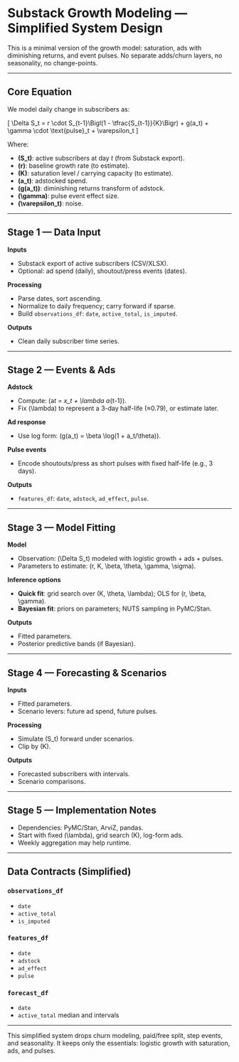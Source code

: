 # Substack Growth Modeling — Simplified System Design

This is a minimal version of the growth model: saturation, ads with diminishing returns, and event pulses. No separate adds/churn layers, no seasonality, no change-points.

---

## Core Equation

We model daily change in subscribers as:

[
\Delta S_t = r \cdot S_{t-1}\Bigl(1 - \tfrac{S_{t-1}}{K}\Bigr) + g(a_t) + \gamma \cdot \text{pulse}_t + \varepsilon_t
]

Where:

- **(S_t)**: active subscribers at day _t_ (from Substack export).
- **(r)**: baseline growth rate (to estimate).
- **(K)**: saturation level / carrying capacity (to estimate).
- **(a_t)**: adstocked spend.
- **(g(a_t))**: diminishing returns transform of adstock.
- **(\gamma)**: pulse event effect size.
- **(\varepsilon_t)**: noise.

---

## Stage 1 — Data Input

**Inputs**

- Substack export of active subscribers (CSV/XLSX).
- Optional: ad spend (daily), shoutout/press events (dates).

**Processing**

- Parse dates, sort ascending.
- Normalize to daily frequency; carry forward if sparse.
- Build `observations_df`: `date`, `active_total`, `is_imputed`.

**Outputs**

- Clean daily subscriber time series.

---

## Stage 2 — Events & Ads

**Adstock**

- Compute: (a*t = x_t + \lambda a*{t-1}).
- Fix (\lambda) to represent a 3-day half-life (≈0.79), or estimate later.

**Ad response**

- Use log form: (g(a_t) = \beta \log(1 + a_t/\theta)).

**Pulse events**

- Encode shoutouts/press as short pulses with fixed half-life (e.g., 3 days).

**Outputs**

- `features_df`: `date`, `adstock`, `ad_effect`, `pulse`.

---

## Stage 3 — Model Fitting

**Model**

- Observation: (\Delta S_t) modeled with logistic growth + ads + pulses.
- Parameters to estimate: (r, K, \beta, \theta, \gamma, \sigma).

**Inference options**

- **Quick fit**: grid search over (K, \theta, \lambda); OLS for (r, \beta, \gamma).
- **Bayesian fit**: priors on parameters; NUTS sampling in PyMC/Stan.

**Outputs**

- Fitted parameters.
- Posterior predictive bands (if Bayesian).

---

## Stage 4 — Forecasting & Scenarios

**Inputs**

- Fitted parameters.
- Scenario levers: future ad spend, future pulses.

**Processing**

- Simulate (S_t) forward under scenarios.
- Clip by (K).

**Outputs**

- Forecasted subscribers with intervals.
- Scenario comparisons.

---

## Stage 5 — Implementation Notes

- Dependencies: PyMC/Stan, ArviZ, pandas.
- Start with fixed (\lambda), grid search (K), log-form ads.
- Weekly aggregation may help runtime.

---

## Data Contracts (Simplified)

### `observations_df`

- `date`
- `active_total`
- `is_imputed`

### `features_df`

- `date`
- `adstock`
- `ad_effect`
- `pulse`

### `forecast_df`

- `date`
- `active_total` median and intervals

---

This simplified system drops churn modeling, paid/free split, step events, and seasonality. It keeps only the essentials: logistic growth with saturation, ads, and pulses.
